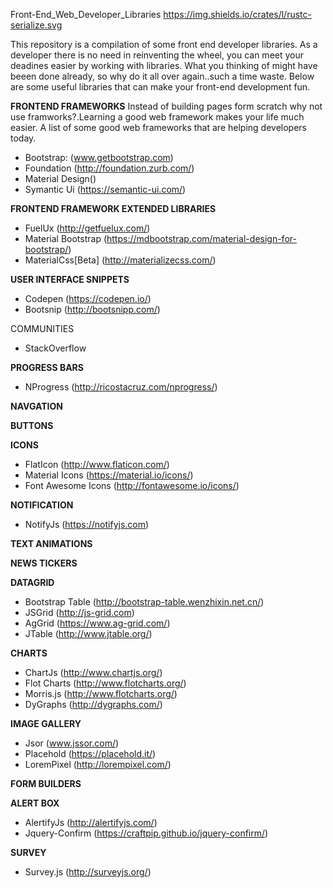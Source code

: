 Front-End_Web_Developer_Libraries https://img.shields.io/crates/l/rustc-serialize.svg

This repository is a compilation of some front end developer libraries. As a developer there is no need in reinventing the wheel, you can meet your deadines easier by working with libraries. What you thinking of might have beeen done already, so why do it all over again..such a time waste. Below are some useful libraries that can make your front-end development fun.

**FRONTEND FRAMEWORKS**
Instead of building pages form scratch  why not use framworks?.Learning a good web framework makes your life much easier. A list of some good web frameworks that are helping developers today.

- Bootstrap: (www.getbootstrap.com)
- Foundation (http://foundation.zurb.com/)
- Material Design() 
- Symantic Ui (https://semantic-ui.com/)

**FRONTEND FRAMEWORK EXTENDED LIBRARIES**
- FuelUx (http://getfuelux.com/)
- Material Bootstrap (https://mdbootstrap.com/material-design-for-bootstrap/)
- MaterialCss[Beta] (http://materializecss.com/)

**USER INTERFACE SNIPPETS** 
   
- Codepen (https://codepen.io/)
- Bootsnip (http://bootsnipp.com/)


COMMUNITIES
- StackOverflow

**PROGRESS BARS**
- NProgress (http://ricostacruz.com/nprogress/)

**NAVGATION**

**BUTTONS**

**ICONS**
- FlatIcon (http://www.flaticon.com/)
- Material Icons (https://material.io/icons/)
- Font Awesome Icons (http://fontawesome.io/icons/)

**NOTIFICATION**
- NotifyJs (https://notifyjs.com)


**TEXT ANIMATIONS**

**NEWS TICKERS**

**DATAGRID**
- Bootstrap Table (http://bootstrap-table.wenzhixin.net.cn/)
- JSGrid (http://js-grid.com)
- AgGrid (https://www.ag-grid.com/)
- JTable (http://www.jtable.org/)

**CHARTS**
- ChartJs (http://www.chartjs.org/)
- Flot Charts (http://www.flotcharts.org/)
- Morris.js (http://www.flotcharts.org/)
- DyGraphs (http://dygraphs.com/)

**IMAGE GALLERY**
- Jsor (www.jssor.com/)
- Placehold (https://placehold.it/)
- LoremPixel (http://lorempixel.com/)

**FORM BUILDERS**

**ALERT BOX**
- AlertifyJs (http://alertifyjs.com/)
- Jquery-Confirm (https://craftpip.github.io/jquery-confirm/)

**SURVEY**
- Survey.js (http://surveyjs.org/)
